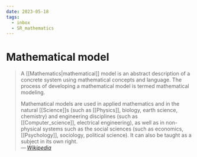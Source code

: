 ```yaml
---
date: 2023-05-18
tags:
  - inbox
  - SR_mathematics
---
```


# Mathematical model

> A [[Mathematics|mathematical]] model is an abstract description of a
> concrete system using mathematical concepts and language. The process of
> developing a mathematical model is termed mathematical modeling.
>
> Mathematical models are used in applied mathematics and in the natural
> [[Science]]s (such as [[Physics]], biology, earth science, chemistry) and
> engineering disciplines (such as [[Computer_science]], electrical
> engineering), as well as in non-physical systems such as the social
> sciences (such as economics, [[Psychology]], sociology, political
> science). It can also be taught as a subject in its own right.\
> — <cite>[Wikipedia](https://en.wikipedia.org/wiki/Mathematical_model)</cite>

